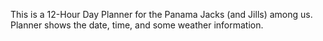This is a 12-Hour Day Planner for the Panama Jacks (and Jills) among us. 
Planner shows the date, time, and some weather information. 

